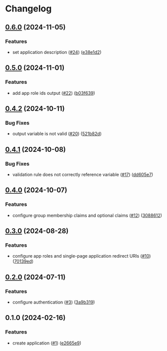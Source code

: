 # Changelog

## [0.6.0](https://github.com/equinor/terraform-azuread-app/compare/v0.5.0...v0.6.0) (2024-11-05)


### Features

* set application description ([#24](https://github.com/equinor/terraform-azuread-app/issues/24)) ([e38e1d2](https://github.com/equinor/terraform-azuread-app/commit/e38e1d2d1bb9ad836bd201877058048af81a7af4))

## [0.5.0](https://github.com/equinor/terraform-azuread-app/compare/v0.4.2...v0.5.0) (2024-11-01)


### Features

* add app role ids output ([#22](https://github.com/equinor/terraform-azuread-app/issues/22)) ([b03f639](https://github.com/equinor/terraform-azuread-app/commit/b03f639de79131ed91ac55b0be00540f23a43976))

## [0.4.2](https://github.com/equinor/terraform-azuread-app/compare/v0.4.1...v0.4.2) (2024-10-11)


### Bug Fixes

* output variable is not valid ([#20](https://github.com/equinor/terraform-azuread-app/issues/20)) ([521b82d](https://github.com/equinor/terraform-azuread-app/commit/521b82d016b28108a962b2a32b6c728411b3a721))

## [0.4.1](https://github.com/equinor/terraform-azuread-app/compare/v0.4.0...v0.4.1) (2024-10-08)


### Bug Fixes

* validation rule does not correctly reference variable ([#17](https://github.com/equinor/terraform-azuread-app/issues/17)) ([dd605e7](https://github.com/equinor/terraform-azuread-app/commit/dd605e728a0b5df6df5eceb3d31f8104a02072bb))

## [0.4.0](https://github.com/equinor/terraform-azuread-app/compare/v0.3.0...v0.4.0) (2024-10-07)


### Features

* configure group membership claims and optional claims ([#12](https://github.com/equinor/terraform-azuread-app/issues/12)) ([3088612](https://github.com/equinor/terraform-azuread-app/commit/3088612d680b0095102c619d0b05bbbdbfcfd082))

## [0.3.0](https://github.com/equinor/terraform-azuread-app/compare/v0.2.0...v0.3.0) (2024-08-28)


### Features

* configure app roles and single-page application redirect URIs ([#10](https://github.com/equinor/terraform-azuread-app/issues/10)) ([70139ed](https://github.com/equinor/terraform-azuread-app/commit/70139ed40a9423637e666349dbfbb766c31461ff))

## [0.2.0](https://github.com/equinor/terraform-azuread-app/compare/v0.1.0...v0.2.0) (2024-07-11)


### Features

* configure authentication ([#3](https://github.com/equinor/terraform-azuread-app/issues/3)) ([3a9b319](https://github.com/equinor/terraform-azuread-app/commit/3a9b319f0046a4216d202e1196938181a544f0b9))

## 0.1.0 (2024-02-16)


### Features

* create application ([#1](https://github.com/equinor/terraform-azuread-app/issues/1)) ([e2665e9](https://github.com/equinor/terraform-azuread-app/commit/e2665e900e3c9f32243de4970b83830e945a7aa6))
